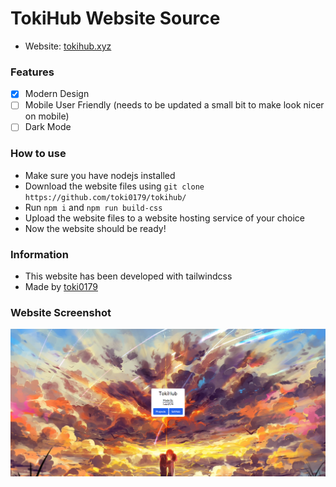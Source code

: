 # TokiHub Website Source
- Website: [tokihub.xyz](https://tokihub.xyz/)

### Features
- [x] Modern Design
- [ ] Mobile User Friendly (needs to be updated a small bit to make look nicer on mobile)
- [ ] Dark Mode

### How to use
- Make sure you have nodejs installed
- Download the website files using `git clone https://github.com/toki0179/tokihub/`
- Run `npm i` and `npm run build-css`
- Upload the website files to a website hosting service of your choice
- Now the website should be ready!

### Information
- This website has been developed with tailwindcss
- Made by [toki0179](https://github.com/toki0179/)

### Website Screenshot
![TokiHub](/img/screenshot.png)
